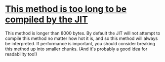 # [This method is too long to be compiled by the JIT](http://fb-contrib.sourceforge.net/bugdescriptions.html#UJM_UNJITABLE_METHOD)

This method is longer than 8000 bytes. By default the JIT will not attempt to compile this method no matter
    		how hot it is, and so this method will always be interpreted. If performance is important, you should consider
    		breaking this method up into smaller chunks. (And it's probably a good idea for readability too!)